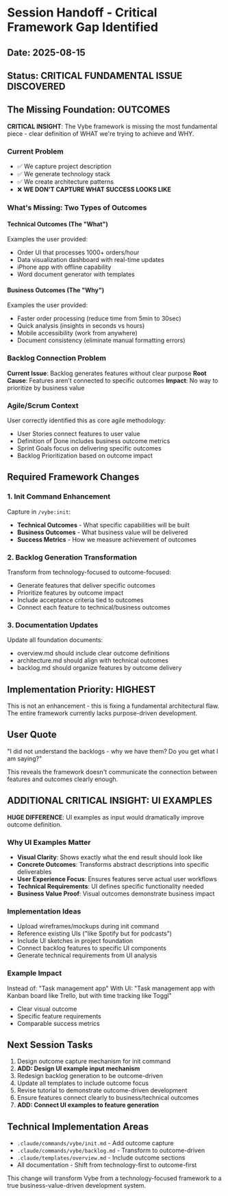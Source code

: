 # Session Handoff - Critical Framework Gap Identified

## Date: 2025-08-15
## Status: CRITICAL FUNDAMENTAL ISSUE DISCOVERED

## The Missing Foundation: OUTCOMES

**CRITICAL INSIGHT**: The Vybe framework is missing the most fundamental piece - clear definition of WHAT we're trying to achieve and WHY.

### Current Problem
- ✅ We capture project description
- ✅ We generate technology stack
- ✅ We create architecture patterns
- ❌ **WE DON'T CAPTURE WHAT SUCCESS LOOKS LIKE**

### What's Missing: Two Types of Outcomes

#### Technical Outcomes (The "What")
Examples the user provided:
- Order UI that processes 1000+ orders/hour
- Data visualization dashboard with real-time updates  
- iPhone app with offline capability
- Word document generator with templates

#### Business Outcomes (The "Why")
Examples the user provided:
- Faster order processing (reduce time from 5min to 30sec)
- Quick analysis (insights in seconds vs hours)
- Mobile accessibility (work from anywhere)
- Document consistency (eliminate manual formatting errors)

### Backlog Connection Problem
**Current Issue**: Backlog generates features without clear purpose
**Root Cause**: Features aren't connected to specific outcomes
**Impact**: No way to prioritize by business value

### Agile/Scrum Context
User correctly identified this as core agile methodology:
- User Stories connect features to user value
- Definition of Done includes business outcome metrics
- Sprint Goals focus on delivering specific outcomes
- Backlog Prioritization based on outcome impact

## Required Framework Changes

### 1. Init Command Enhancement
Capture in `/vybe:init`:
- **Technical Outcomes** - What specific capabilities will be built
- **Business Outcomes** - What business value will be delivered
- **Success Metrics** - How we measure achievement of outcomes

### 2. Backlog Generation Transformation
Transform from technology-focused to outcome-focused:
- Generate features that deliver specific outcomes
- Prioritize features by outcome impact
- Include acceptance criteria tied to outcomes
- Connect each feature to technical/business outcomes

### 3. Documentation Updates
Update all foundation documents:
- overview.md should include clear outcome definitions
- architecture.md should align with technical outcomes
- backlog.md should organize features by outcome delivery

## Implementation Priority: HIGHEST

This is not an enhancement - this is fixing a fundamental architectural flaw. The entire framework currently lacks purpose-driven development.

## User Quote
"I did not understand the backlogs - why we have them? Do you get what I am saying?"

This reveals the framework doesn't communicate the connection between features and outcomes clearly enough.

## ADDITIONAL CRITICAL INSIGHT: UI EXAMPLES

**HUGE DIFFERENCE**: UI examples as input would dramatically improve outcome definition.

### Why UI Examples Matter
- **Visual Clarity**: Shows exactly what the end result should look like
- **Concrete Outcomes**: Transforms abstract descriptions into specific deliverables
- **User Experience Focus**: Ensures features serve actual user workflows
- **Technical Requirements**: UI defines specific functionality needed
- **Business Value Proof**: Visual outcomes demonstrate business impact

### Implementation Ideas
- Upload wireframes/mockups during init command
- Reference existing UIs ("like Spotify but for podcasts")
- Include UI sketches in project foundation
- Connect backlog features to specific UI components
- Generate technical requirements from UI analysis

### Example Impact
Instead of: "Task management app"
With UI: "Task management app with Kanban board like Trello, but with time tracking like Toggl"
- Clear visual outcome
- Specific feature requirements
- Comparable success metrics

## Next Session Tasks
1. Design outcome capture mechanism for init command
2. **ADD: Design UI example input mechanism**
3. Redesign backlog generation to be outcome-driven
4. Update all templates to include outcome focus
5. Revise tutorial to demonstrate outcome-driven development
6. Ensure features connect clearly to business/technical outcomes
7. **ADD: Connect UI examples to feature generation**

## Technical Implementation Areas
- `.claude/commands/vybe/init.md` - Add outcome capture
- `.claude/commands/vybe/backlog.md` - Transform to outcome-driven
- `.claude/templates/overview.md` - Include outcome sections
- All documentation - Shift from technology-first to outcome-first

This change will transform Vybe from a technology-focused framework to a true business-value-driven development system.